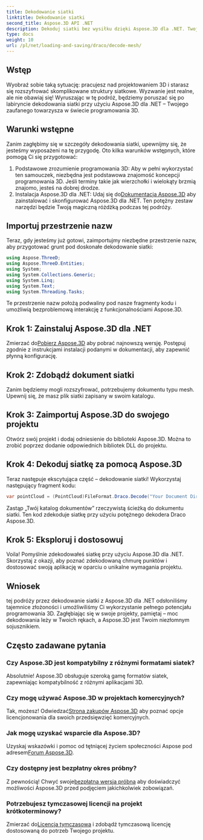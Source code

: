 ```yaml
---
title: Dekodowanie siatki
linktitle: Dekodowanie siatki
second_title: Aspose.3D API .NET
description: Dekoduj siatki bez wysiłku dzięki Aspose.3D dla .NET. Twoja brama do płynnego programowania 3D. Przeglądaj, dostosowuj i ulepszaj swoje projekty.
type: docs
weight: 10
url: /pl/net/loading-and-saving/draco/decode-mesh/
---
```

## Wstęp
Wyobraź sobie taką sytuację: pracujesz nad projektowaniem 3D i starasz się rozszyfrować skomplikowane struktury siatkowe. Wyzwanie jest realne, ale nie obawiaj się! Wyruszając w tę podróż, będziemy poruszać się po labiryncie dekodowania siatki przy użyciu Aspose.3D dla .NET – Twojego zaufanego towarzysza w świecie programowania 3D.
## Warunki wstępne
Zanim zagłębimy się w szczegóły dekodowania siatki, upewnijmy się, że jesteśmy wyposażeni na tę przygodę. Oto kilka warunków wstępnych, które pomogą Ci się przygotować:
1. Podstawowe zrozumienie programowania 3D:
   Aby w pełni wykorzystać ten samouczek, niezbędna jest podstawowa znajomość koncepcji programowania 3D. Jeśli terminy takie jak wierzchołki i wielokąty brzmią znajomo, jesteś na dobrej drodze.
2. Instalacja Aspose.3D dla .NET:
    Udaj się do[Dokumentacja Aspose.3D](https://reference.aspose.com/3d/net/) aby zainstalować i skonfigurować Aspose.3D dla .NET. Ten potężny zestaw narzędzi będzie Twoją magiczną różdżką podczas tej podróży.
## Importuj przestrzenie nazw
Teraz, gdy jesteśmy już gotowi, zaimportujmy niezbędne przestrzenie nazw, aby przygotować grunt pod doskonałe dekodowanie siatki:
```csharp
using Aspose.ThreeD;
using Aspose.ThreeD.Entities;
using System;
using System.Collections.Generic;
using System.Linq;
using System.Text;
using System.Threading.Tasks;
```
Te przestrzenie nazw położą podwaliny pod nasze fragmenty kodu i umożliwią bezproblemową interakcję z funkcjonalnościami Aspose.3D.
## Krok 1: Zainstaluj Aspose.3D dla .NET
   
 Zmierzać do[Pobierz Aspose.3D](https://releases.aspose.com/3d/net/) aby pobrać najnowszą wersję. Postępuj zgodnie z instrukcjami instalacji podanymi w dokumentacji, aby zapewnić płynną konfigurację.
## Krok 2: Zdobądź dokument siatki
Zanim będziemy mogli rozszyfrować, potrzebujemy dokumentu typu mesh. Upewnij się, że masz plik siatki zapisany w swoim katalogu.
## Krok 3: Zaimportuj Aspose.3D do swojego projektu
Otwórz swój projekt i dodaj odniesienie do biblioteki Aspose.3D. Można to zrobić poprzez dodanie odpowiednich bibliotek DLL do projektu.
## Krok 4: Dekoduj siatkę za pomocą Aspose.3D
Teraz następuje ekscytująca część – dekodowanie siatki! Wykorzystaj następujący fragment kodu:
```csharp
var pointCloud = (PointCloud)FileFormat.Draco.Decode("Your Document Directory" + "point_cloud_no_qp.drc");
```
Zastąp „Twój katalog dokumentów” rzeczywistą ścieżką do dokumentu siatki. Ten kod zdekoduje siatkę przy użyciu potężnego dekodera Draco Aspose.3D.
## Krok 5: Eksploruj i dostosowuj
Voila! Pomyślnie zdekodowałeś siatkę przy użyciu Aspose.3D dla .NET. Skorzystaj z okazji, aby poznać zdekodowaną chmurę punktów i dostosować swoją aplikację w oparciu o unikalne wymagania projektu.
## Wniosek
tej podróży przez dekodowanie siatki z Aspose.3D dla .NET odsłoniliśmy tajemnice złożoności i umożliwiliśmy Ci wykorzystanie pełnego potencjału programowania 3D. Zagłębiając się w swoje projekty, pamiętaj – moc dekodowania leży w Twoich rękach, a Aspose.3D jest Twoim niezłomnym sojusznikiem.
## Często zadawane pytania
### Czy Aspose.3D jest kompatybilny z różnymi formatami siatek?
Absolutnie! Aspose.3D obsługuje szeroką gamę formatów siatek, zapewniając kompatybilność z różnymi aplikacjami 3D.
### Czy mogę używać Aspose.3D w projektach komercyjnych?
 Tak, możesz! Odwiedzać[Strona zakupów Aspose.3D](https://purchase.aspose.com/buy) aby poznać opcje licencjonowania dla swoich przedsięwzięć komercyjnych.
### Jak mogę uzyskać wsparcie dla Aspose.3D?
 Uzyskaj wskazówki i pomoc od tętniącej życiem społeczności Aspose pod adresem[Forum Aspose.3D](https://forum.aspose.com/c/3d/18).
### Czy dostępny jest bezpłatny okres próbny?
 Z pewnością! Chwyć swoje[bezpłatna wersja próbna](https://releases.aspose.com/) aby doświadczyć możliwości Aspose.3D przed podjęciem jakichkolwiek zobowiązań.
### Potrzebujesz tymczasowej licencji na projekt krótkoterminowy?
 Zmierzać do[Licencja tymczasowa](https://purchase.aspose.com/temporary-license/) i zdobądź tymczasową licencję dostosowaną do potrzeb Twojego projektu.